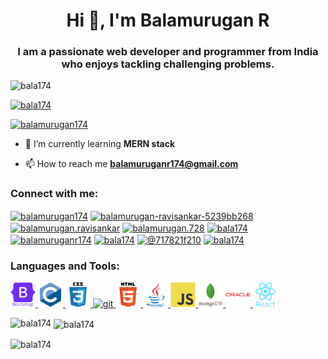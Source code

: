<h1 align="center">Hi 👋, I'm Balamurugan R</h1>
<h3 align="center">I am a passionate web developer and programmer from India who enjoys tackling challenging problems.</h3>

<p align="left"> <img src="https://komarev.com/ghpvc/?username=bala174&label=Profile%20views&color=0e75b6&style=flat" alt="bala174" /> </p>

<p align="left"> <a href="https://github.com/ryo-ma/github-profile-trophy"><img src="https://github-profile-trophy.vercel.app/?username=bala174" alt="bala174" /></a> </p>

<p align="left"> <a href="https://twitter.com/balamurugan174" target="blank"><img src="https://img.shields.io/twitter/follow/balamurugan174?logo=twitter&style=for-the-badge" alt="balamurugan174" /></a> </p>

- 🌱 I’m currently learning **MERN stack**

- 📫 How to reach me **balamuruganr174@gmail.com**

<h3 align="left">Connect with me:</h3>
<p align="left">
<a href="https://twitter.com/balamurugan174" target="blank"><img align="center" src="https://raw.githubusercontent.com/rahuldkjain/github-profile-readme-generator/master/src/images/icons/Social/twitter.svg" alt="balamurugan174" height="30" width="40" /></a>
<a href="https://linkedin.com/in/balamurugan-ravisankar-5239bb268" target="blank"><img align="center" src="https://raw.githubusercontent.com/rahuldkjain/github-profile-readme-generator/master/src/images/icons/Social/linked-in-alt.svg" alt="balamurugan-ravisankar-5239bb268" height="30" width="40" /></a>
<a href="https://fb.com/balamurugan.ravisankar" target="blank"><img align="center" src="https://raw.githubusercontent.com/rahuldkjain/github-profile-readme-generator/master/src/images/icons/Social/facebook.svg" alt="balamurugan.ravisankar" height="30" width="40" /></a>
<a href="https://instagram.com/balamurugan.728" target="blank"><img align="center" src="https://raw.githubusercontent.com/rahuldkjain/github-profile-readme-generator/master/src/images/icons/Social/instagram.svg" alt="balamurugan.728" height="30" width="40" /></a>
<a href="https://www.codechef.com/users/bala174" target="blank"><img align="center" src="https://cdn.jsdelivr.net/npm/simple-icons@3.1.0/icons/codechef.svg" alt="bala174" height="30" width="40" /></a>
<a href="https://www.hackerrank.com/balamuruganr174" target="blank"><img align="center" src="https://raw.githubusercontent.com/rahuldkjain/github-profile-readme-generator/master/src/images/icons/Social/hackerrank.svg" alt="balamuruganr174" height="30" width="40" /></a>
<a href="https://www.leetcode.com/bala174" target="blank"><img align="center" src="https://raw.githubusercontent.com/rahuldkjain/github-profile-readme-generator/master/src/images/icons/Social/leet-code.svg" alt="bala174" height="30" width="40" /></a>
<a href="https://www.hackerearth.com/@717821f210" target="blank"><img align="center" src="https://raw.githubusercontent.com/rahuldkjain/github-profile-readme-generator/master/src/images/icons/Social/hackerearth.svg" alt="@717821f210" height="30" width="40" /></a>
<a href="https://auth.geeksforgeeks.org/user/bala174" target="blank"><img align="center" src="https://raw.githubusercontent.com/rahuldkjain/github-profile-readme-generator/master/src/images/icons/Social/geeks-for-geeks.svg" alt="bala174" height="30" width="40" /></a>
</p>

<h3 align="left">Languages and Tools:</h3>
<p align="left"> <a href="https://getbootstrap.com" target="_blank" rel="noreferrer"> <img src="https://raw.githubusercontent.com/devicons/devicon/master/icons/bootstrap/bootstrap-plain-wordmark.svg" alt="bootstrap" width="40" height="40"/> </a> <a href="https://www.cprogramming.com/" target="_blank" rel="noreferrer"> <img src="https://raw.githubusercontent.com/devicons/devicon/master/icons/c/c-original.svg" alt="c" width="40" height="40"/> </a> <a href="https://www.w3schools.com/css/" target="_blank" rel="noreferrer"> <img src="https://raw.githubusercontent.com/devicons/devicon/master/icons/css3/css3-original-wordmark.svg" alt="css3" width="40" height="40"/> </a> <a href="https://git-scm.com/" target="_blank" rel="noreferrer"> <img src="https://www.vectorlogo.zone/logos/git-scm/git-scm-icon.svg" alt="git" width="40" height="40"/> </a> <a href="https://www.w3.org/html/" target="_blank" rel="noreferrer"> <img src="https://raw.githubusercontent.com/devicons/devicon/master/icons/html5/html5-original-wordmark.svg" alt="html5" width="40" height="40"/> </a> <a href="https://www.java.com" target="_blank" rel="noreferrer"> <img src="https://raw.githubusercontent.com/devicons/devicon/master/icons/java/java-original.svg" alt="java" width="40" height="40"/> </a> <a href="https://developer.mozilla.org/en-US/docs/Web/JavaScript" target="_blank" rel="noreferrer"> <img src="https://raw.githubusercontent.com/devicons/devicon/master/icons/javascript/javascript-original.svg" alt="javascript" width="40" height="40"/> </a> <a href="https://www.mongodb.com/" target="_blank" rel="noreferrer"> <img src="https://raw.githubusercontent.com/devicons/devicon/master/icons/mongodb/mongodb-original-wordmark.svg" alt="mongodb" width="40" height="40"/> </a> <a href="https://www.oracle.com/" target="_blank" rel="noreferrer"> <img src="https://raw.githubusercontent.com/devicons/devicon/master/icons/oracle/oracle-original.svg" alt="oracle" width="40" height="40"/> </a> <a href="https://reactjs.org/" target="_blank" rel="noreferrer"> <img src="https://raw.githubusercontent.com/devicons/devicon/master/icons/react/react-original-wordmark.svg" alt="react" width="40" height="40"/> </a> </p>

<p><img align="left" src="https://github-readme-stats.vercel.app/api/top-langs?username=bala174&show_icons=true&locale=en&layout=compact" alt="bala174" /></p>

<p>&nbsp;<img align="center" src="https://github-readme-stats.vercel.app/api?username=bala174&show_icons=true&locale=en" alt="bala174" /></p>

<p><img align="center" src="https://github-readme-streak-stats.herokuapp.com/?user=bala174&" alt="bala174" /></p>
